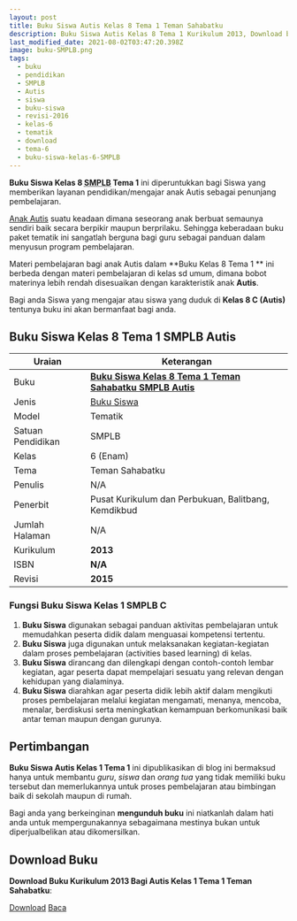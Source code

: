 ```yaml
---
layout: post
title: Buku Siswa Autis Kelas 8 Tema 1 Teman Sahabatku
description: Buku Siswa Autis Kelas 8 Tema 1 Kurikulum 2013, Download buku Kelas 8 Tema 1 Teman Sahabatku bagi Autis
last_modified_date: 2021-08-02T03:47:20.398Z
image: buku-SMPLB.png
tags:
  - buku
  - pendidikan
  - SMPLB
  - Autis
  - siswa
  - buku-siswa
  - revisi-2016
  - kelas-6
  - tematik
  - download
  - tema-6
  - buku-siswa-kelas-6-SMPLB
---
```


**Buku Siswa Kelas 8 <abbr title="Sekolah Dasar Luar Biasa">SMPLB</abbr> Tema 1** ini diperuntukkan bagi Siswa yang memberikan layanan pendidikan/mengajar anak Autis sebagai penunjang pembelajaran.

[Anak Autis](/teori/apa-itu-autisme "Apa itu Autis") suatu keadaan dimana seseorang anak berbuat semaunya sendiri baik secara berpikir maupun berprilaku. Sehingga keberadaan buku paket tematik ini sangatlah berguna bagi guru sebagai panduan dalam menyusun program pembelajaran.

Materi pembelajaran bagi anak Autis dalam **Buku Kelas 8 Tema 1 ** ini berbeda dengan materi pembelajaran di kelas sd umum, dimana bobot materinya lebih rendah disesuaikan dengan karakteristik anak **Autis**.

Bagi anda Siswa yang mengajar atau siswa yang duduk di **Kelas 8 C (Autis)** tentunya buku ini akan bermanfaat bagi anda.

## Buku Siswa Kelas 8 Tema 1 SMPLB Autis  

|Uraian|Keterangan|
| --- | --- |
|Buku|<a href="/bse/buku-siswa-Autis-kelas-8-tema-1-temanku-sahabatku" title="Buku Siswa Kelas 8 Tema 1 Teman Sahabatku SMPLB Autis"><strong>Buku Siswa Kelas 8 Tema 1 Teman Sahabatku SMPLB Autis</strong></a>|
|Jenis|<a href="/bse" title="Buku Siswa" target="_blank">Buku Siswa</a>|
|Model|Tematik|
|Satuan Pendidikan|SMPLB|
|Kelas|6 (Enam)|
|Tema|Teman Sahabatku|
|Penulis| N/A|
|Penerbit|Pusat Kurikulum dan Perbukuan, Balitbang, Kemdikbud|
|Jumlah Halaman|N/A|
|Kurikulum|<strong>2013</strong>|
|ISBN|<strong>N/A</strong>|
|Revisi|<strong>2015</strong>|


### Fungsi Buku Siswa Kelas 1 SMPLB C
1. **Buku Siswa**  digunakan sebagai panduan aktivitas pembelajaran untuk memudahkan peserta didik dalam menguasai kompetensi tertentu.
2. **Buku Siswa**  juga digunakan untuk melaksanakan kegiatan-kegiatan dalam proses pembelajaran (activities based learning) di kelas.
3. **Buku Siswa** dirancang dan dilengkapi dengan contoh-contoh lembar kegiatan, agar peserta dapat mempelajari sesuatu yang relevan dengan kehidupan yang dialaminya.
4. **Buku Siswa** diarahkan agar peserta didik lebih aktif dalam mengikuti proses pembelajaran melalui kegiatan mengamati, menanya, mencoba, menalar, berdiskusi serta meningkatkan kemampuan berkomunikasi baik antar teman maupun dengan gurunya.


## Pertimbangan
**Buku Siswa Autis Kelas 1 Tema 1** ini dipublikasikan di blog ini bermaksud hanya untuk membantu _guru_, _siswa_ dan _orang tua_ yang tidak memiliki buku tersebut dan memerlukannya untuk proses pembelajaran atau bimbingan baik di sekolah maupun di rumah.

Bagi anda yang berkeinginan <b>mengunduh buku</b> ini niatkanlah dalam hati anda untuk mempergunakannya sebagaimana mestinya bukan untuk diperjualbelikan atau dikomersilkan.
  
## Download Buku
**Download Buku Kurikulum 2013 Bagi Autis Kelas 1 Tema 1 Teman Sahabatku**:
<p class="center"><a class="button download" href="https://docs.google.com/uc?export=download&id=1YAu-BsoM8g66jN0HKwU6J4EWBfeXqn6P" rel="nofollow" target="_blank" title="Download Buku Siswa Autis Kelas 1 Tema 1 Teman Sahabatku">Download</a>
<a class="button demo open-dialog" href="https://drive.google.com/file/d/1YAu-BsoM8g66jN0HKwU6J4EWBfeXqn6P/preview" rel="nofollow" target="_blank" title="Baca Buku Siswa Autis Kelas 1 Tema 1 Teman Sahabatku">Baca</a></p>
